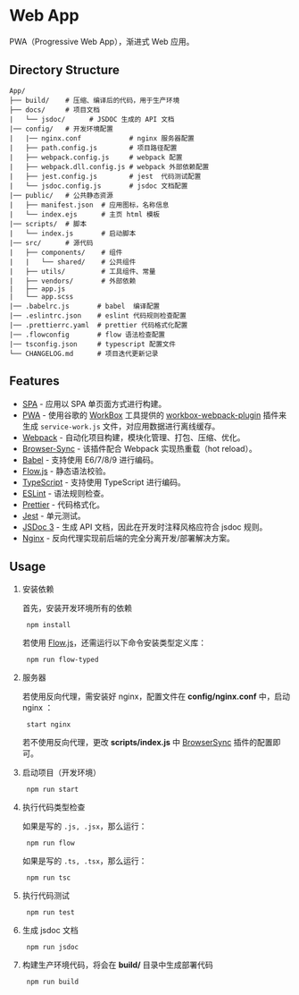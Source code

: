 # Web App

PWA（Progressive Web App），渐进式 Web 应用。

## Directory Structure

    App/
    ├── build/    # 压缩、编译后的代码，用于生产环境
    ├── docs/     # 项目文档
    |   └── jsdoc/      # JSDOC 生成的 API 文档
    |── config/   # 开发环境配置
    |   |── nginx.conf            # nginx 服务器配置
    |   ├── path.config.js        # 项目路径配置
    |   ├── webpack.config.js     # webpack 配置
    |   ├── webpack.dll.config.js # webpack 外部依赖配置
    |   ├── jest.config.js        # jest  代码测试配置
    |   └── jsdoc.config.js       # jsdoc 文档配置
    |── public/   # 公共静态资源
    |   ├── manifest.json  # 应用图标，名称信息
    |   └── index.ejs      # 主页 html 模板
    |── scripts/  # 脚本
    |   └── index.js       # 启动脚本
    |── src/      # 源代码
    |   ├── components/    # 组件
    |   |   └── shared/    # 公共组件
    |   ├── utils/         # 工具组件、常量
    |   ├── vendors/       # 外部依赖
    |   ├── app.js
    |   └── app.scss
    |── .babelrc.js       # babel  编译配置
    |── .eslintrc.json    # eslint 代码规则检查配置
    |── .prettierrc.yaml  # prettier 代码格式化配置
    |── .flowconfig       # flow 语法检查配置
    |── tsconfig.json     # typescript 配置文件
    └── CHANGELOG.md      # 项目迭代更新记录

## Features

- [SPA](https://en.wikipedia.org/wiki/Single-page_application) - 应用以 SPA 单页面方式进行构建。
- [PWA](https://en.wikipedia.org/wiki/Progressive_web_applications) - 使用谷歌的 [WorkBox](https://developers.google.com/web/tools/workbox/) 工具提供的 [workbox-webpack-plugin](https://developers.google.com/web/tools/workbox/modules/workbox-webpack-plugin) 插件来生成 `service-work.js` 文件，对应用数据进行离线缓存。
- [Webpack](https://webpack.js.org/) - 自动化项目构建，模块化管理、打包、压缩、优化。
- [Browser-Sync](https://www.browsersync.io/) - 该插件配合 Webpack 实现热重载（hot reload）。
- [Babel](https://babeljs.io/) - 支持使用 E6/7/8/9 进行编码。
- [Flow.js](https://flow.org/) - 静态语法校验。
- [TypeScript](http://www.typescriptlang.org/) - 支持使用 TypeScript 进行编码。
- [ESLint](https://eslint.org/) - 语法规则检查。
- [Prettier](https://prettier.io/) - 代码格式化。
- [Jest](https://jestjs.io/) - 单元测试。
- [JSDoc 3](http://usejsdoc.org/) - 生成 API 文档，因此在开发时注释风格应符合 jsdoc 规则。
- [Nginx](http://nginx.org/) - 反向代理实现前后端的完全分离开发/部署解决方案。

## Usage

1. 安装依赖

    首先，安装开发环境所有的依赖

		npm install

    若使用 [Flow.js](https://flow.org/)，还需运行以下命令安装类型定义库：

        npm run flow-typed

2. 服务器

    若使用反向代理，需安装好 nginx，配置文件在 **config/nginx.conf** 中，启动 nginx ：

		start nginx

	若不使用反向代理，更改 **scripts/index.js** 中 [BrowserSync](https://www.browsersync.io/) 插件的配置即可。

3. 启动项目（开发环境）

		npm run start

4. 执行代码类型检查

    如果是写的 `.js, .jsx`，那么运行：

        npm run flow

    如果是写的 `.ts, .tsx`，那么运行：

        npm run tsc

5. 执行代码测试

    	npm run test

6. 生成 jsdoc 文档

		npm run jsdoc

7. 构建生产环境代码，将会在 **build/** 目录中生成部署代码

		npm run build